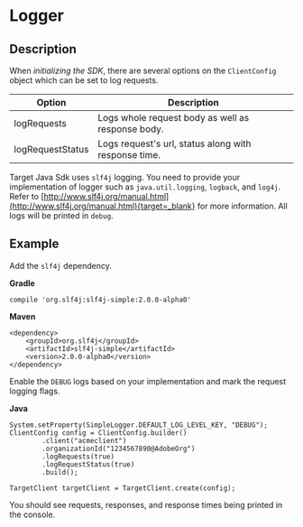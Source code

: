 # Logger

## Description

When *initializing the SDK*, there are several options on the `ClientConfig` object which can be set to log requests.

|Option|Description|
| --- | --- |
|logRequests|Logs whole request body as well as response body.|
|logRequestStatus|Logs request's url, status along with response time.|

Target Java Sdk uses `slf4j` logging. You need to provide your implementation of logger such as `java.util.logging`, `logback`, and `log4j`. Refer to [http://www.slf4j.org/manual.html](http://www.slf4j.org/manual.html){target=_blank} for more information. All logs will be printed in `debug`.

## Example

Add the `slf4j` dependency.

**Gradle**

```
compile 'org.slf4j:slf4j-simple:2.0.0-alpha0'
```

**Maven**

```
<dependency>
    <groupId>org.slf4j</groupId>
    <artifactId>slf4j-simple</artifactId>
    <version>2.0.0-alpha0</version>
</dependency>
```

Enable the `DEBUG` logs based on your implementation and mark the request logging flags.

**Java**

```
System.setProperty(SimpleLogger.DEFAULT_LOG_LEVEL_KEY, "DEBUG");
ClientConfig config = ClientConfig.builder()
        .client("acmeclient")
        .organizationId("1234567890@AdobeOrg")
        .logRequests(true)
        .logRequestStatus(true)
        .build();

TargetClient targetClient = TargetClient.create(config);
```

You should see requests, responses, and response times being printed in the console.